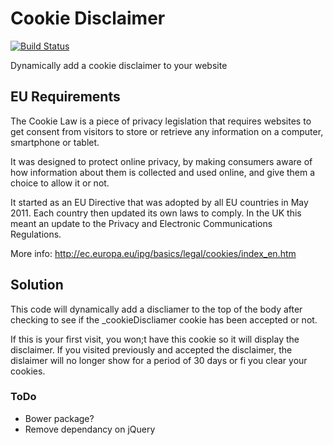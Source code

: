 # Cookie Disclaimer

[![Build Status](https://travis-ci.org/jonnyhaynes/cookie-disclaimer.svg?branch=master)](https://travis-ci.org/jonnyhaynes/cookie-disclaimer)

Dynamically add a cookie disclaimer to your website

## EU Requirements

The Cookie Law is a piece of privacy legislation that requires websites to get consent from visitors to store or retrieve any information on a computer, smartphone or tablet.

It was designed to protect online privacy, by making consumers aware of how information about them is collected and used online, and give them a choice to allow it or not.

It started as an EU Directive that was adopted by all EU countries in May 2011. Each country then updated its own laws to comply. In the UK this meant an update to the Privacy and Electronic Communications Regulations.

More info: http://ec.europa.eu/ipg/basics/legal/cookies/index_en.htm

## Solution

This code will dynamically add a discliamer to the top of the body after checking to see if the _cookieDiscliamer cookie has been accepted or not.

If this is your first visit, you won;t have this cookie so it will display the disclaimer. If you visited previously and accepted the disclaimer, the dislaimer will no longer show for a period of 30 days or fi you clear your cookies.

### ToDo

- Bower package?
- Remove dependancy on jQuery
